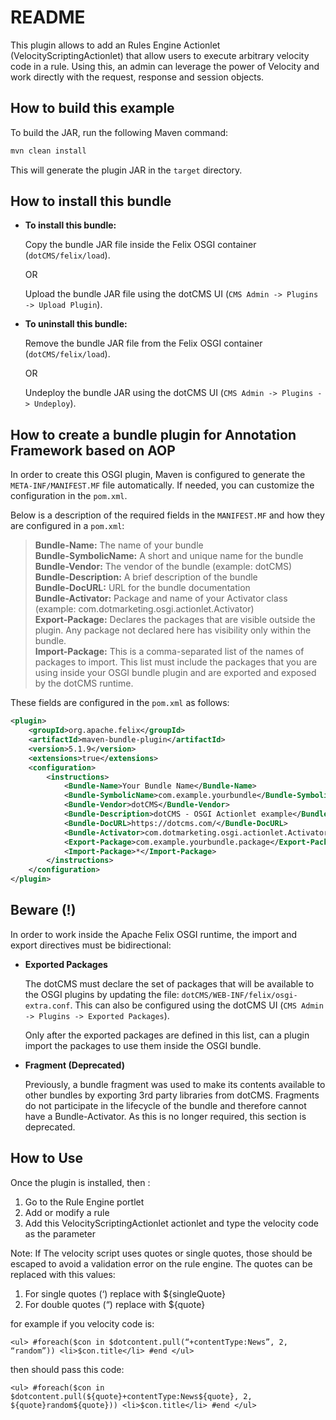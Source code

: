 # README

This plugin allows to add an Rules Engine Actionlet (VelocityScriptingActionlet) that allow users to execute 
arbitrary velocity code in a rule.  Using this, an admin can leverage the power of Velocity and work directly with the request, response and session objects.

## How to build this example

To build the JAR, run the following Maven command: 
```sh
mvn clean install
```

This will generate the plugin JAR in the `target` directory.

## How to install this bundle

* **To install this bundle:**

  Copy the bundle JAR file inside the Felix OSGI container (`dotCMS/felix/load`).

  OR

  Upload the bundle JAR file using the dotCMS UI (`CMS Admin -> Plugins -> Upload Plugin`).

* **To uninstall this bundle:**

  Remove the bundle JAR file from the Felix OSGI container (`dotCMS/felix/load`).

  OR

  Undeploy the bundle JAR using the dotCMS UI (`CMS Admin -> Plugins -> Undeploy`).

## How to create a bundle plugin for Annotation Framework based on AOP  

In order to create this OSGI plugin, Maven is configured to generate the `META-INF/MANIFEST.MF` file automatically. If needed, you can customize the configuration in the `pom.xml`.

Below is a description of the required fields in the `MANIFEST.MF` and how they are configured in a `pom.xml`:

> **Bundle-Name:** The name of your bundle  
> **Bundle-SymbolicName:** A short and unique name for the bundle  
> **Bundle-Vendor:** The vendor of the bundle (example: dotCMS)  
> **Bundle-Description:** A brief description of the bundle  
> **Bundle-DocURL:** URL for the bundle documentation  
> **Bundle-Activator:** Package and name of your Activator class (example: com.dotmarketing.osgi.actionlet.Activator)  
> **Export-Package:** Declares the packages that are visible outside the plugin. Any package not declared here has visibility only within the bundle.  
> **Import-Package:** This is a comma-separated list of the names of packages to import. This list must include the packages that you are using inside your OSGI bundle plugin and are exported and exposed by the dotCMS runtime.

These fields are configured in the `pom.xml` as follows:

```xml
<plugin>
    <groupId>org.apache.felix</groupId>
    <artifactId>maven-bundle-plugin</artifactId>
    <version>5.1.9</version>
    <extensions>true</extensions>
    <configuration>
        <instructions>
            <Bundle-Name>Your Bundle Name</Bundle-Name>
            <Bundle-SymbolicName>com.example.yourbundle</Bundle-SymbolicName>
            <Bundle-Vendor>dotCMS</Bundle-Vendor>
            <Bundle-Description>dotCMS - OSGI Actionlet example</Bundle-Description>
            <Bundle-DocURL>https://dotcms.com/</Bundle-DocURL>
            <Bundle-Activator>com.dotmarketing.osgi.actionlet.Activator</Bundle-Activator>
            <Export-Package>com.example.yourbundle.package</Export-Package>
            <Import-Package>*</Import-Package>
        </instructions>
    </configuration>
</plugin>
```

## Beware (!)

In order to work inside the Apache Felix OSGI runtime, the import and export directives must be bidirectional:

* **Exported Packages**

  The dotCMS must declare the set of packages that will be available to the OSGI plugins by updating the file: `dotCMS/WEB-INF/felix/osgi-extra.conf`.
  This can also be configured using the dotCMS UI (`CMS Admin -> Plugins -> Exported Packages`).

  Only after the exported packages are defined in this list, can a plugin import the packages to use them inside the OSGI bundle.

* **Fragment (Deprecated)**

  Previously, a bundle fragment was used to make its contents available to other bundles by exporting 3rd party libraries from dotCMS. Fragments do not participate in the lifecycle of the bundle and therefore cannot have a Bundle-Activator. As this is no longer required, this section is deprecated.

## How to Use

Once the plugin is installed, then :

1. Go to the Rule Engine portlet
2. Add or modify a rule
3. Add this VelocityScriptingActionlet actionlet and type the velocity code as the parameter

Note: If The velocity script uses quotes or single quotes, those should be escaped to avoid a validation error on the rule engine. The quotes can be replaced with this values:

1) For single quotes (‘) replace with ${singleQuote}
2) For double quotes (“) replace with ${quote}

for example if you velocity code is:
```
<ul> #foreach($con in $dotcontent.pull(“+contentType:News”, 2, “random”)) <li>$con.title</li> #end </ul>
```
then should pass this code:
```
<ul> #foreach($con in $dotcontent.pull(${quote}+contentType:News${quote}, 2, ${quote}random${quote})) <li>$con.title</li> #end </ul>
```
